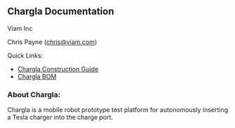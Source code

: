 ## Chargla Documentation
Viam Inc 

Chris Payne (chris@viam.com)

Quick Links:

 * [Chargla Construction Guide](https://docs.google.com/document/d/15zk6U9WWfHUjSALZDOvtBSkvUx8U9ysvMet9SF8oO24/edit)
 * [Chargla BOM](https://docs.google.com/spreadsheets/d/1hXYuUQUdCd2xPFUvkVT4j0LRwTdFnVpzmN-u1b5q8zc/edit#gid=0)

<a id="about_this_{thing}"></a>
### About Chargla:
Chargla is a mobile robot prototype test platform for autonomously inserting a Tesla charger into the charge port.

